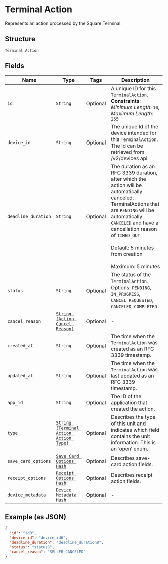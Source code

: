 
# Terminal Action

Represents an action processed by the Square Terminal.

## Structure

`Terminal Action`

## Fields

| Name | Type | Tags | Description |
|  --- | --- | --- | --- |
| `id` | `String` | Optional | A unique ID for this `TerminalAction`.<br>**Constraints**: *Minimum Length*: `10`, *Maximum Length*: `255` |
| `device_id` | `String` | Optional | The unique Id of the device intended for this `TerminalAction`.<br>The Id can be retrieved from /v2/devices api. |
| `deadline_duration` | `String` | Optional | The duration as an RFC 3339 duration, after which the action will be automatically canceled.<br>TerminalActions that are `PENDING` will be automatically `CANCELED` and have a cancellation reason<br>of `TIMED_OUT`<br><br>Default: 5 minutes from creation<br><br>Maximum: 5 minutes |
| `status` | `String` | Optional | The status of the `TerminalAction`.<br>Options: `PENDING`, `IN_PROGRESS`, `CANCEL_REQUESTED`, `CANCELED`, `COMPLETED` |
| `cancel_reason` | [`String (Action Cancel Reason)`](../../doc/models/action-cancel-reason.md) | Optional | - |
| `created_at` | `String` | Optional | The time when the `TerminalAction` was created as an RFC 3339 timestamp. |
| `updated_at` | `String` | Optional | The time when the `TerminalAction` was last updated as an RFC 3339 timestamp. |
| `app_id` | `String` | Optional | The ID of the application that created the action. |
| `type` | [`String (Terminal Action Action Type)`](../../doc/models/terminal-action-action-type.md) | Optional | Describes the type of this unit and indicates which field contains the unit information. This is an ‘open’ enum. |
| `save_card_options` | [`Save Card Options Hash`](../../doc/models/save-card-options.md) | Optional | Describes save-card action fields. |
| `receipt_options` | [`Receipt Options Hash`](../../doc/models/receipt-options.md) | Optional | Describes receipt action fields. |
| `device_metadata` | [`Device Metadata Hash`](../../doc/models/device-metadata.md) | Optional | - |

## Example (as JSON)

```json
{
  "id": "id0",
  "device_id": "device_id6",
  "deadline_duration": "deadline_duration8",
  "status": "status8",
  "cancel_reason": "SELLER_CANCELED"
}
```


